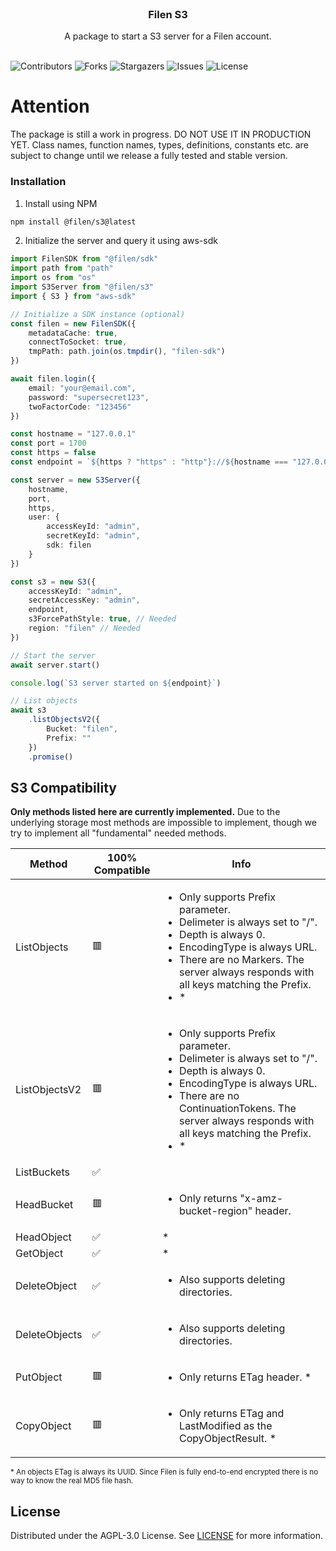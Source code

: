 <br/>
<p align="center">
  <h3 align="center">Filen S3</h3>

  <p align="center">
    A package to start a S3 server for a Filen account.
    <br/>
    <br/>
  </p>
</p>

![Contributors](https://img.shields.io/github/contributors/FilenCloudDienste/filen-s3?color=dark-green) ![Forks](https://img.shields.io/github/forks/FilenCloudDienste/filen-s3?style=social) ![Stargazers](https://img.shields.io/github/stars/FilenCloudDienste/filen-s3?style=social) ![Issues](https://img.shields.io/github/issues/FilenCloudDienste/filen-s3) ![License](https://img.shields.io/github/license/FilenCloudDienste/filen-s3)

# Attention

The package is still a work in progress. DO NOT USE IT IN PRODUCTION YET. Class names, function names, types, definitions, constants etc. are subject to change until we release a fully tested and stable version.

### Installation

1. Install using NPM

```sh
npm install @filen/s3@latest
```

2. Initialize the server and query it using aws-sdk

```typescript
import FilenSDK from "@filen/sdk"
import path from "path"
import os from "os"
import S3Server from "@filen/s3"
import { S3 } from "aws-sdk"

// Initialize a SDK instance (optional)
const filen = new FilenSDK({
	metadataCache: true,
	connectToSocket: true,
	tmpPath: path.join(os.tmpdir(), "filen-sdk")
})

await filen.login({
	email: "your@email.com",
	password: "supersecret123",
	twoFactorCode: "123456"
})

const hostname = "127.0.0.1"
const port = 1700
const https = false
const endpoint = `${https ? "https" : "http"}://${hostname === "127.0.0.1" ? "local.s3.filen.io" : hostname}:${port}`

const server = new S3Server({
	hostname,
	port,
	https,
	user: {
		accessKeyId: "admin",
		secretKeyId: "admin",
		sdk: filen
	}
})

const s3 = new S3({
	accessKeyId: "admin",
	secretAccessKey: "admin",
	endpoint,
	s3ForcePathStyle: true, // Needed
	region: "filen" // Needed
})

// Start the server
await server.start()

console.log(`S3 server started on ${endpoint}`)

// List objects
await s3
	.listObjectsV2({
		Bucket: "filen",
		Prefix: ""
	})
	.promise()
```

## S3 Compatibility

<b>Only methods listed here are currently implemented.</b>
Due to the underlying storage most methods are impossible to implement, though we try to implement all "fundamental" needed methods.

<table>
  <thead>
    <tr>
      <th>
        Method
      </th>
      <th>
        100% Compatible
      </th>
      <th>
        Info
      </th>
    </tr>
  </thead>
  <tbody>
  <tr>
      <td>
        ListObjects
      </td>
      <td>
        🟥
      </td>
      <td>
        <ul>
          <li>Only supports Prefix parameter.</li>
          <li>Delimeter is always set to "/".</li>
          <li>Depth is always 0.</li>
          <li>EncodingType is always URL.</li>
          <li>There are no Markers. The server always responds with all keys matching the Prefix.</li>
          <li>*</li>
        </ul>
      </td>
    </tr>
    <tr>
      <td>
        ListObjectsV2
      </td>
      <td>
        🟥
      </td>
      <td>
        <ul>
          <li>Only supports Prefix parameter.</li>
          <li>Delimeter is always set to "/".</li>
          <li>Depth is always 0.</li>
          <li>EncodingType is always URL.</li>
          <li>There are no ContinuationTokens. The server always responds with all keys matching the Prefix.</li>
          <li>*</li>
        </ul>
      </td>
    </tr>
    <tr>
      <td>
        ListBuckets
      </td>
      <td>
        ✅
      </td>
      <td>
        &nbsp;
      </td>
    </tr>
    <tr>
      <td>
        HeadBucket
      </td>
      <td>
        🟥
      </td>
      <td>
        <ul>
          <li>Only returns "x-amz-bucket-region" header.</li>
        </ul>
      </td>
    </tr>
    <tr>
      <td>
        HeadObject
      </td>
      <td>
        ✅
      </td>
      <td>
        *
      </td>
    </tr>
    <tr>
      <td>
        GetObject
      </td>
      <td>
        ✅
      </td>
      <td>
        *
      </td>
    </tr>
    <tr>
      <td>
        DeleteObject
      </td>
      <td>
        ✅
      </td>
      <td>
        <ul>
          <li>Also supports deleting directories.</li>
        </ul>
      </td>
    </tr>
    <tr>
      <td>
        DeleteObjects
      </td>
      <td>
        ✅
      </td>
      <td>
        <ul>
          <li>Also supports deleting directories.</li>
        </ul>
      </td>
    </tr>
    <tr>
      <td>
        PutObject
      </td>
      <td>
        🟥
      </td>
      <td>
        <ul>
          <li>Only returns ETag header. *</li>
        </ul>
      </td>
    </tr>
    <tr>
      <td>
        CopyObject
      </td>
      <td>
        🟥
      </td>
      <td>
        <ul>
          <li>Only returns ETag and LastModified as the CopyObjectResult. *</li>
        </ul>
      </td>
    </tr>
  </tbody>
</table>

<small>\* An objects ETag is always its UUID. Since Filen is fully end-to-end encrypted there is no way to know the real MD5 file hash.</small>

## License

Distributed under the AGPL-3.0 License. See [LICENSE](https://github.com/FilenCloudDienste/filen-s3/blob/main/LICENSE.md) for more information.
